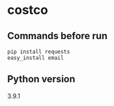 # costco

## Commands before run

    pip install requests
    easy_install email
  
## Python version 

  3.9.1
